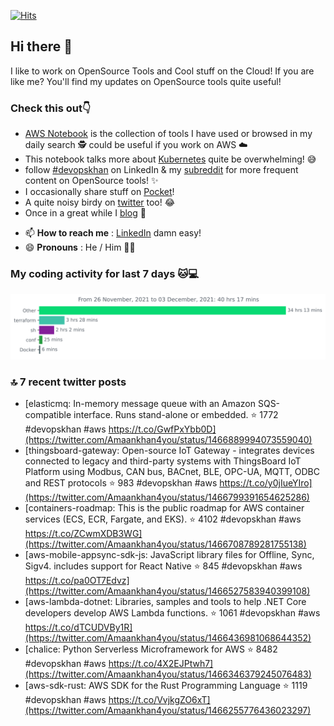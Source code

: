 [![Hits](https://hits.seeyoufarm.com/api/count/incr/badge.svg?url=https%3A%2F%2Fgithub.com%2Fakhan4u%2Fhit-counter&count_bg=%2379C83D&title_bg=%23555555&icon=&icon_color=%23E7E7E7&title=visits&edge_flat=false)](https://hits.seeyoufarm.com)

## Hi there 👋

I like to work on OpenSource Tools and Cool stuff on the Cloud! If you are like me? You'll find my updates on OpenSource tools quite useful!

### Check this out👇

* [AWS Notebook](https://histre.com/public/notebooks/dnllyanu/aws/) is the collection of tools I have used or browsed in my daily search 🕵️ could be useful if you work on AWS ☁️
* This notebook talks more about [Kubernetes](https://histre.com/public/notebooks/6uxdvo3y/kubernetes/) quite be overwhelming! 😅
* follow [#devopskhan](https://www.linkedin.com/feed/hashtag/devopskhan/) on LinkedIn & my [subreddit](https://www.reddit.com/r/devopskhan/) for more frequent content on OpenSource tools! ✨
* I occasionally share stuff on [Pocket](https://getpocket.com/@ej6g8d1dp2829A16a9Tf5d4T6bAMp3d8791rejDe86yem3bm4e14ex4fT4dluk29)!
* A quite noisy birdy on [twitter](https://twitter.com/Amaankhan4you) too! 😂
* Once in a great while I [blog](https://linuxparrot.com/) 😬


- 📫 **How to reach me** : [LinkedIn](https://www.linkedin.com/in/amaan-khan-linux-ninja) damn easy!
- 😄 **Pronouns** : He / Him 🤷‍♂️

### My coding activity for last 7 days 🐱💻

<img src="https://github.com/akhan4u/akhan4u/blob/main/images/stat.svg" alt="Amaan's Wakatime Activity!"/>

### 🔝 7 recent twitter posts
<!-- DEVDOJO:START -->
- [elasticmq: In-memory message queue with an Amazon SQS-compatible interface. Runs stand-alone or embedded.
⭐️ 1772
#devopskhan #aws
https://t.co/GwfPxYbb0D](https://twitter.com/Amaankhan4you/status/1466889994073559040)
- [thingsboard-gateway: Open-source IoT Gateway - integrates devices connected to legacy and third-party systems with ThingsBoard IoT Platform using Modbus, CAN bus, BACnet, BLE, OPC-UA, MQTT, ODBC and REST protocols
⭐️ 983
#devopskhan #aws
https://t.co/y0jIueYIro](https://twitter.com/Amaankhan4you/status/1466799391654625286)
- [containers-roadmap: This is the public roadmap for AWS container services &lpar;ECS, ECR, Fargate, and EKS&rpar;. 
⭐️ 4102
#devopskhan #aws
https://t.co/ZCwmXDB3WG](https://twitter.com/Amaankhan4you/status/1466708789281755138)
- [aws-mobile-appsync-sdk-js: JavaScript library files for Offline, Sync, Sigv4. includes support for React Native
⭐️ 845
#devopskhan #aws
https://t.co/pa0OT7Edvz](https://twitter.com/Amaankhan4you/status/1466527583940399108)
- [aws-lambda-dotnet: Libraries, samples and tools to help .NET Core developers develop AWS Lambda functions.
⭐️ 1061
#devopskhan #aws
https://t.co/dTCUDVBy1R](https://twitter.com/Amaankhan4you/status/1466436981068644352)
- [chalice: Python Serverless Microframework for AWS
⭐️ 8482
#devopskhan #aws
https://t.co/4X2EJPtwh7](https://twitter.com/Amaankhan4you/status/1466346379245076483)
- [aws-sdk-rust: AWS SDK for the Rust Programming Language
⭐️ 1119
#devopskhan #aws
https://t.co/VvjkgZO6xT](https://twitter.com/Amaankhan4you/status/1466255776436023297)
<!-- DEVDOJO:END -->

<!-- ![Amaan's GitHub stats](https://github-readme-stats.vercel.app/api?username=akhan4u&count_private=true&show_icons=true&hide=contribs) -->

